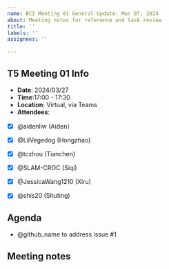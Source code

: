 ```yaml
---
name: BCI Meeting 01 General Update- Mar 07, 2024
about: Meeting notes for reference and task review
title: ''
labels: ''
assignees: ''

---
```


## T5 Meeting 01 Info
- **Date**: 2024/03/27
- **Time**:17:00 - 17:30
-  **Location**: Virtual, via Teams
- **Attendees**: 
- [x] @aidenliw (Aiden）
- [x] @LilVegedog (Hongzhao)
- [x] @tczhou (Tianchen)
- [x] @SLAM-CROC (Siqi)
- [x] @JessicaWang1210 (Xiru)
- [x] @shis20 (Shuting)


## Agenda


* @github_name to address issue #1

## Meeting notes
